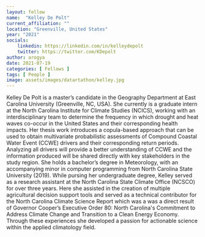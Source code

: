 ```yaml
---
layout: fellow
name:  "Kelley De Polt"
current_affiliation: ""
location: "Greenville, United States"
year: "2021"
socials:
    linkedin: https://linkedin.com/in/kelleydepolt
    twitter: https://twitter.com/KDepolt
author: arogya
date: 2021-07-19
categories: [ Fellows ]
tags: [ People ]
image: assets/images/datartathon/kelley.jpg
---
```


Kelley De Polt is a master’s candidate in the Geography Department at East Carolina University (Greenville, NC, USA). She currently is a graduate intern at the North Carolina Institute for Climate Studies (NCICS), working with an interdisciplinary team to determine the frequency in which drought and heat waves co-occur in the United States and their corresponding health impacts. Her thesis work introduces a copula-based approach that can be used to obtain multivariate probabilistic assessments of Compound Coastal Water Event (CCWE) drivers and their corresponding return periods. Analyzing all drivers will provide a better understanding of CCWE and the information produced will be shared directly with key stakeholders in the study region. She holds a bachelor’s degree in Meteorology, with an accompanying minor in computer programming from North Carolina State University (2019). While pursing her undergraduate degree, Kelley served as a research assistant at the North Carolina State Climate Office (NCSCO) for over three years. Here she assisted in the creation of multiple agricultural decision support tools and served as a technical contributor for the North Carolina Climate Science Report which was a was a direct result of Governor Cooper’s Executive Order 80: North Carolina's Commitment to Address Climate Change and Transition to a Clean Energy Economy. Through these experiences she developed a passion for actionable science within the applied climatology field. 